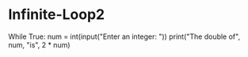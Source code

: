 # Infinite-Loop2

While True: 
	num = int(input("Enter an integer: ")) 
	print("The double of", num, "is", 2 * num) 